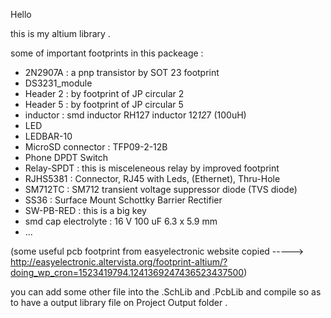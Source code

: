 Hello 

this is my altium library .

some of important footprints in this packeage :

* 2N2907A : a pnp transistor by SOT 23 footprint
* DS3231_module
* Header 2 : by footprint of JP circular 2
* Header 5 : by footprint of JP circular 5
* inductor : smd inductor RH127 inductor 12*12*7 (100uH)
* LED
* LEDBAR-10 
* MicroSD connector : TFP09-2-12B
* Phone DPDT Switch
* Relay-SPDT : this is misceleneous relay by improved footprint
* RJHS5381 : Connector, RJ45 with Leds, (Ethernet), Thru-Hole
* SM712TC : SM712 transient voltage suppressor diode (TVS diode)
* SS36 : Surface Mount Schottky Barrier Rectifier
* SW-PB-RED : this is a big key
* smd cap electrolyte : 16 V 100 uF 6.3 x 5.9 mm
* ...

(some useful pcb footprint from easyelectronic website copied   ----->  http://easyelectronic.altervista.org/footprint-altium/?doing_wp_cron=1523419794.1241369247436523437500)


you can add some other file into the .SchLib and .PcbLib and compile so as to have a output library file on Project Output folder .
